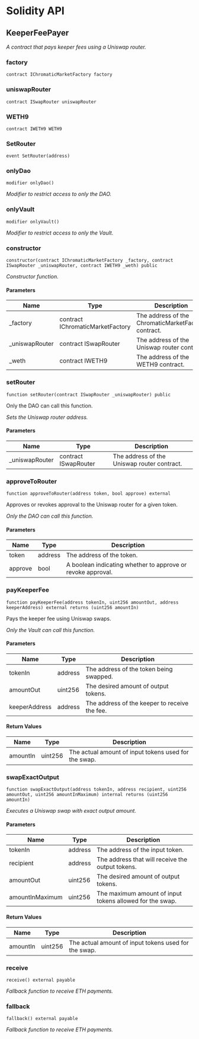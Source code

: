 # Solidity API

## KeeperFeePayer

_A contract that pays keeper fees using a Uniswap router._

### factory

```solidity
contract IChromaticMarketFactory factory
```

### uniswapRouter

```solidity
contract ISwapRouter uniswapRouter
```

### WETH9

```solidity
contract IWETH9 WETH9
```

### SetRouter

```solidity
event SetRouter(address)
```

### onlyDao

```solidity
modifier onlyDao()
```

_Modifier to restrict access to only the DAO._

### onlyVault

```solidity
modifier onlyVault()
```

_Modifier to restrict access to only the Vault._

### constructor

```solidity
constructor(contract IChromaticMarketFactory _factory, contract ISwapRouter _uniswapRouter, contract IWETH9 _weth) public
```

_Constructor function._

#### Parameters

| Name | Type | Description |
| ---- | ---- | ----------- |
| _factory | contract IChromaticMarketFactory | The address of the ChromaticMarketFactory contract. |
| _uniswapRouter | contract ISwapRouter | The address of the Uniswap router contract. |
| _weth | contract IWETH9 | The address of the WETH9 contract. |

### setRouter

```solidity
function setRouter(contract ISwapRouter _uniswapRouter) public
```

Only the DAO can call this function.

_Sets the Uniswap router address._

#### Parameters

| Name | Type | Description |
| ---- | ---- | ----------- |
| _uniswapRouter | contract ISwapRouter | The address of the Uniswap router contract. |

### approveToRouter

```solidity
function approveToRouter(address token, bool approve) external
```

Approves or revokes approval to the Uniswap router for a given token.

_Only the DAO can call this function._

#### Parameters

| Name | Type | Description |
| ---- | ---- | ----------- |
| token | address | The address of the token. |
| approve | bool | A boolean indicating whether to approve or revoke approval. |

### payKeeperFee

```solidity
function payKeeperFee(address tokenIn, uint256 amountOut, address keeperAddress) external returns (uint256 amountIn)
```

Pays the keeper fee using Uniswap swaps.

_Only the Vault can call this function._

#### Parameters

| Name | Type | Description |
| ---- | ---- | ----------- |
| tokenIn | address | The address of the token being swapped. |
| amountOut | uint256 | The desired amount of output tokens. |
| keeperAddress | address | The address of the keeper to receive the fee. |

#### Return Values

| Name | Type | Description |
| ---- | ---- | ----------- |
| amountIn | uint256 | The actual amount of input tokens used for the swap. |

### swapExactOutput

```solidity
function swapExactOutput(address tokenIn, address recipient, uint256 amountOut, uint256 amountInMaximum) internal returns (uint256 amountIn)
```

_Executes a Uniswap swap with exact output amount._

#### Parameters

| Name | Type | Description |
| ---- | ---- | ----------- |
| tokenIn | address | The address of the input token. |
| recipient | address | The address that will receive the output tokens. |
| amountOut | uint256 | The desired amount of output tokens. |
| amountInMaximum | uint256 | The maximum amount of input tokens allowed for the swap. |

#### Return Values

| Name | Type | Description |
| ---- | ---- | ----------- |
| amountIn | uint256 | The actual amount of input tokens used for the swap. |

### receive

```solidity
receive() external payable
```

_Fallback function to receive ETH payments._

### fallback

```solidity
fallback() external payable
```

_Fallback function to receive ETH payments._

